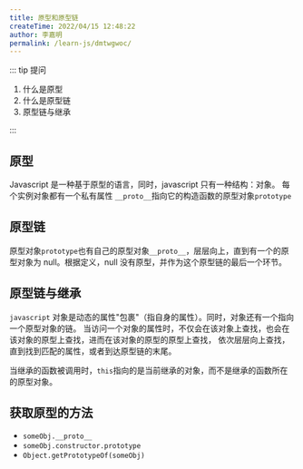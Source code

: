 ```yaml
---
title: 原型和原型链
createTime: 2022/04/15 12:48:22
author: 李嘉明
permalink: /learn-js/dmtwgwoc/
---
```


::: tip 提问

1. 什么是原型
2. 什么是原型链
3. 原型链与继承

:::

## 原型

Javascript 是一种基于原型的语言，同时，javascript 只有一种结构：对象。
每个实例对象都有一个私有属性 `__proto__`指向它的构造函数的原型对象`prototype`

## 原型链

原型对象`prototype`也有自己的原型对象`__proto__`，层层向上，直到有一个的原型对象为 null。根据定义，null 没有原型，并作为这个原型链的最后一个环节。

## 原型链与继承

`javascript` 对象是动态的属性"包裹"（指自身的属性）。同时，对象还有一个指向一个原型对象的链。
当访问一个对象的属性时，不仅会在该对象上查找，也会在该对象的原型上查找，进而在该对象的原型的原型上查找，
依次层层向上查找，直到找到匹配的属性，或者到达原型链的末尾。

当继承的函数被调用时，`this`指向的是当前继承的对象，而不是继承的函数所在的原型对象。

## 获取原型的方法

- `someObj.__proto__`
- `someObj.constructor.prototype`
- `Object.getPrototypeOf(someObj)`
